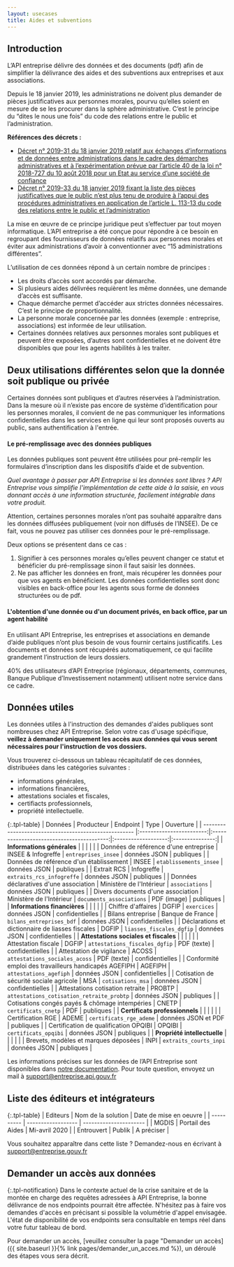 ```yaml
---
layout: usecases
title: Aides et subventions
---
```


## Introduction

L’API entreprise délivre des données et des documents (pdf) afin de simplifier la délivrance des aides et des subventions aux entreprises et aux associations.

Depuis le 18 janvier 2019, les administrations ne doivent plus demander de pièces justificatives aux personnes morales, pourvu qu’elles soient en mesure de se les procurer dans la sphère administrative. C’est le principe du “dites le nous une fois” du code des relations entre le public et l’administration.

**Références des décrets :**
- [Décret n° 2019-31 du 18 janvier 2019 relatif aux échanges d’informations et de données entre administrations dans le cadre des démarches administratives et à l’expérimentation prévue par l’article 40 de la loi n° 2018-727 du 10 août 2018 pour un Etat au service d’une société de confiance](https://www.legifrance.gouv.fr/affichTexte.do?cidTexte=JORFTEXT000038029589&categorieLien=id)
- [Décret n° 2019-33 du 18 janvier 2019 fixant la liste des pièces justificatives que le public n’est plus tenu de produire à l’appui des procédures administratives en application de l’article L. 113-13 du code des relations entre le public et l’administration](https://www.legifrance.gouv.fr/affichTexte.do?cidTexte=JORFTEXT000038029642&categorieLien=id)

La mise en œuvre de ce principe juridique peut s’effectuer par tout moyen informatique. L’API entreprise a été conçue pour répondre à ce besoin en regroupant des fournisseurs de données relatifs aux personnes morales et éviter aux administrations d’avoir à conventionner avec “15 administrations différentes”.

L’utilisation de ces données répond à un certain nombre de principes :
* Les droits d’accès sont accordés par démarche.
* Si plusieurs aides délivrées requièrent les même données, une demande d’accès est suffisante.
* Chaque démarche permet d’accéder aux strictes données nécessaires. C’est le principe de proportionnalité.
* La personne morale concernée par les données (exemple : entreprise, associations) est informée de leur utilisation.
* Certaines données relatives aux personnes morales sont publiques et peuvent être exposées, d’autres sont confidentielles et ne doivent être disponibles que pour les agents habilités à les traiter.

## Deux utilisations différentes selon que la donnée soit publique ou privée

Certaines données sont publiques et d’autres réservées à l’administration. Dans la mesure où il n’existe pas encore de système d’identification pour les personnes morales, il convient de ne pas communiquer les informations confidentielles dans les services en ligne qui leur sont proposés ouverts au public, sans authentification à l'entrée.

#### Le pré-remplissage avec des données publiques

Les données publiques sont peuvent être utilisées pour pré-remplir les formulaires d’inscription dans les dispositifs d’aide et de subvention. 

*Quel avantage à passer par API Entreprise si les données sont libres ? API Entreprise vous simplifie l'implémentation de cette aide à la saisie, en vous donnant accès à une information structurée, facilement intégrable dans votre produit.*

Attention, certaines personnes morales n’ont pas souhaité apparaître dans les données diffusées publiquement (voir non diffusés de l’INSEE). De ce fait, vous ne pouvez pas utiliser ces données pour le pré-remplissage. 

Deux options se présentent dans ce cas :

1. Signifier à ces personnes morales qu’elles peuvent changer ce statut et bénéficier du pré-remplissage sinon il faut saisir les données.
2. Ne pas afficher les données en front, mais récupérer les données pour que vos agents en bénéficient.
Les données confidentielles sont donc visibles en back-office pour les agents sous forme de données structurées ou de pdf.

#### L'obtention d'une donnée ou d'un document privés, en back office, par un agent habilité
    
En utilisant API Entreprise, les entreprises et associations en demande d’aide publiques n’ont plus besoin de vous fournir certains justificatifs. Les documents et données sont récupérés automatiquement, ce qui facilite grandement l’instruction de leurs dossiers.

40% des utilisateurs  d’API Entreprise (régionaux, départements, communes, Banque Publique d’Investissement  notamment) utilisent notre service dans ce cadre.

## Données utiles

Les données utiles à l'instruction des demandes d'aides publiques sont nombreuses chez API Entreprise. Selon votre cas d'usage spécifique, **veillez à demander uniquement les accès aux données qui vous seront nécessaires pour l'instruction de vos dossiers.** 

Vous trouverez ci-dessous un tableau récapitulatif de ces données, distribuées dans les catégories suivantes : 
- informations générales,
- informations financières,
- attestations sociales et fiscales,
- certifiacts professionnels,
- propriété intellectuelle.


{:.tpl-table}
| Données                                               |        Producteur        |                 Endpoint                  |        Type         |    Ouverture    |
| ----------------------------------------------------- |:------------------------:|:-----------------------------------------:|:-------------------:|:---------------:|
| **Informations générales**                            |                          |                                           |                     |                 |
| Données de référence d'une entreprise                 |    INSEE & Infogreffe    |            `entreprises_insee`            |    données JSON     |    publiques    |
| Données de référence d'un établissement               |          INSEE           |          `etablissements_insee`           |    données JSON     |    publiques    |
| Extrait  RCS                                          |        Infogreffe        |         `extraits_rcs_infogreffe`         |    données JSON     |    publiques    |
| Données déclaratives d'une association                | Ministère de l'Intérieur |              `associations`               |    données JSON     |    publiques    |
| Divers documents d'une association                    | Ministère de l'Intérieur |         `documents_associations`          |     PDF (image)     |    publiques    |
| **Informations financières**                          |                          |                                           |                     |                 |
| Chiffre d'affaires                                    |          DGFIP           |                `exercices`                |    données JSON     | confidentielles |
| Bilans entreprise                                     |     Banque de France     |         `bilans_entreprises_bdf`          |    données JSON     | confidentielles |
| Déclarations et dictionnaire de liasses fiscales      |          DGFIP           |         `liasses_fiscales_dgfip`          |    données JSON     | confidentielles |
| **Attestations sociales et fiscales**                 |                          |                                           |                     |                 |
| Attestation fiscale                                   |          DGFIP           |       `attestations_fiscales_dgfip`       |     PDF (texte)     | confidentielles |
| Attestation de vigilance                              |          ACOSS           |       `attestations_sociales_acoss`       |     PDF (texte)     | confidentielles |
| Conformité emploi des travailleurs handicapés AGEFIPH |         AGEFIPH          |          `attestations_agefiph`           |    données JSON     | confidentielles |
| Cotisation de sécurité sociale agricole               |           MSA            |             `cotisations_msa`             |    données JSON     | confidentielles |
| Attestations cotisation retraite                      |          PROBTP          | `attestations_cotisation_retraite_probtp` |    données JSON     |    publiques    |
| Cotisations congés payés & chômage intempéries        |          CNETP           |            `certificats_cnetp`            |         PDF         |    publiques    |
| **Certificats professionnels**                        |                          |                                           |                     |                 |
| Certification RGE                                     |          ADEME           |          `certificats_rge_ademe`          | données JSON et PDF |    publiques    |
| Certification de qualification OPQIBI                 |          OPQIBI          |           `certificats_opqibi`            |    données JSON     |    publiques    |
| **Propriété intellectuelle**                          |                          |                                           |                     |                 |
| Brevets, modèles et marques déposées                  |           INPI           |          `extraits_courts_inpi`           |    données JSON     |    publiques    |



Les informations précises sur les données de l’API Entreprise sont disponibles dans [notre documentation](https://doc.entreprise.api.gouv.fr/#introduction).
Pour toute question, envoyez un mail à [support@entreprise.api.gouv.fr](support@entreprise.api.gouv.fr)

## Liste des éditeurs et intégrateurs

{:.tpl-table}
| Editeurs   | Nom de la solution | Date de mise en oeuvre |
| ---------- | ------------------ | ---------------------- |
| MGDIS      | Portail des Aides  | Mi-avril 2020          |
| Entrouvert | Publik             | A préciser             |

Vous souhaitez apparaître dans cette liste ? Demandez-nous en écrivant à [support@entreprise.gouv.fr](support@entreprise.gouv.fr)

## Demander un accès aux données

{:.tpl-notification}
Dans le contexte actuel de la crise sanitaire et de la montée en charge des requêtes adressées à API Entreprise, la bonne délivrance de nos endpoints pourrait être affectée. N'hésitez pas à faire vos demandes d'accès en précisant si possible la volumétrie d'appel envisagée. L'état de disponibilité de vos endpoints sera consultable en temps réel dans votre futur tableau de bord. 

Pour demander un accès, [veuillez consulter la page "Demander un accès]({{ site.baseurl }}{% link pages/demander_un_acces.md %}), un déroulé des étapes vous sera décrit.

       
